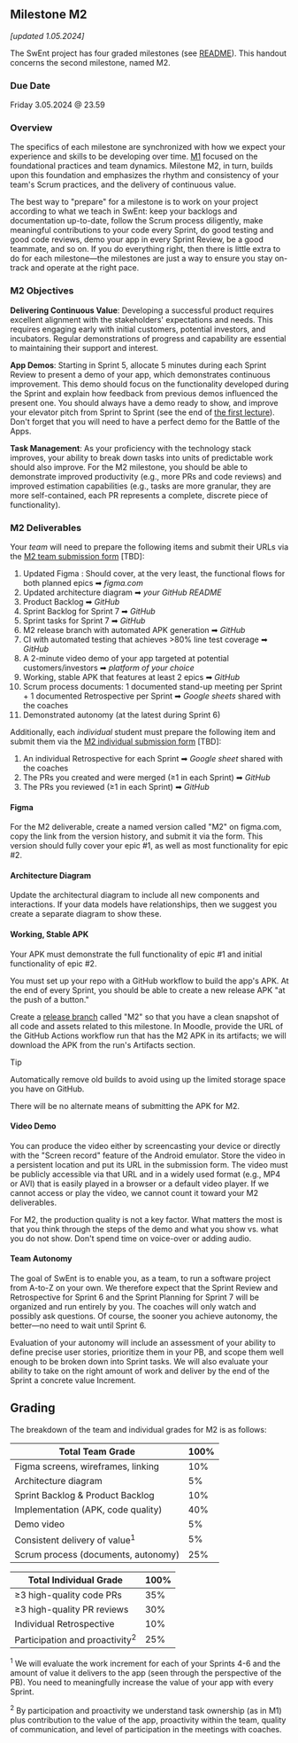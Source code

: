 ## Milestone M2

_[updated 1.05.2024]_

The SwEnt project has four graded milestones (see [README](../README.md)). This handout concerns the second milestone, named M2.

### Due Date

Friday 3.05.2024 @ 23.59

### Overview

The specifics of each milestone are synchronized with how we expect your experience and skills to be developing over time. [M1](m1-delverables.md) focused on the foundational practices and team dynamics. Milestone M2, in turn, builds upon this foundation and emphasizes the rhythm and consistency of your team's Scrum practices, and the delivery of continuous value. 

The best way to "prepare" for a milestone is to work on your project according to what we teach in SwEnt: keep your backlogs and documentation up-to-date, follow the Scrum process diligently, make meaningful contributions to your code every Sprint, do good testing and good code reviews, demo your app in every Sprint Review, be a good teammate, and so on.  If you do everything right, then there is little extra to do for each milestone&mdash;the milestones are just a way to ensure you stay on-track and operate at the right pace.

### M2 Objectives

__Delivering Continuous Value__: 
Developing a successful product requires excellent alignment with the stakeholders' expectations and needs. This requires engaging early with initial customers, potential investors, and incubators. Regular demonstrations of progress and capability are essential to maintaining their support and interest. 

__App Demos__: Starting in Sprint 5, allocate 5 minutes during each Sprint Review to present a demo of your app, which  demonstrates continuous improvement. This demo should focus on the functionality developed during the Sprint and explain how feedback from previous demos influenced the present one. You should always have a demo ready to show, and improve your elevator pitch from Sprint to Sprint (see the end of [the first lecture](https://moodle.epfl.ch/pluginfile.php/3317323/mod_resource/content/2/Wk1.1%20-%20Introduction%20%2B%20Requirements.pdf)). Don't forget that you will need to have a perfect demo for the Battle of the Apps.

__Task Management__: As your proficiency with the technology stack improves, your ability to break down tasks into units of predictable work should also improve. For the M2 milestone, you should be able to demonstrate improved productivity (e.g., more PRs and code reviews) and improved estimation capabilities (e.g., tasks are more granular, they are more self-contained, each PR represents a complete, discrete piece of functionality).

### M2 Deliverables

Your _team_ will need to prepare the following items and submit their URLs via the [M2 team submission form]() [TBD]: 

1. Updated Figma : Should cover, at the very least, the functional flows for both planned epics ➡︎ _figma.com_
2. Updated architecture diagram ➡︎ _your GitHub README_
3. Product Backlog ➡︎ _GitHub_
4. Sprint Backlog for Sprint 7 ➡︎ _GitHub_
5. Sprint tasks for Sprint 7 ➡︎ _GitHub_
6. M2 release branch with automated APK generation ➡︎ _GitHub_
7. CI with automated testing that achieves >80% line test coverage ➡︎ _GitHub_
9. A 2-minute video demo of your app targeted at potential customers/investors ➡︎ _platform of your choice_
10. Working, stable APK that features at least 2 epics ➡︎ _GitHub_
11. Scrum process documents: 1 documented stand-up meeting per Sprint + 1 documented Retrospective per Sprint ➡︎ _Google sheets_ shared with the coaches
12. Demonstrated autonomy (at the latest during Sprint 6)

Additionally, each _individual_ student must prepare the following item and submit them via the [M2 individual submission form]() [TBD]:

1. An individual Retrospective for each Sprint ➡︎ _Google sheet_ shared with the coaches
2. The PRs you created and were merged (≥1 in each Sprint) ➡︎ _GitHub_
4. The PRs you reviewed (≥1 in each Sprint) ➡︎ _GitHub_

#### Figma

For the M2 deliverable, create a named version called "M2" on figma.com, copy the link from the version history, and submit it via the form. This version should fully cover your epic #1, as well as most functionality for epic #2.

#### Architecture Diagram

Update the architectural diagram to include all new components and interactions. If your data models have relationships, then we suggest you create a separate diagram to show these.

#### Working, Stable APK

Your APK must demonstrate the full functionality of epic #1 and initial functionality of epic #2.

You must set up your repo with a GitHub workflow to build the app's APK. At the end of every Sprint, you should be able to create a new release APK "at the push of a button."

Create a [release branch](https://docs.github.com/en/repositories/releasing-projects-on-github/managing-releases-in-a-repository) called "M2" so that you have a clean snapshot of all code and assets related to this milestone. In Moodle, provide the URL of the GitHub Actions workflow run that has the M2 APK in its artifacts; we will download the APK from the run's Artifacts section. 

> [!TIP]
> Automatically remove old builds to avoid using up the limited storage space you have on GitHub.

There will be no alternate means of submitting the APK for M2.

#### Video Demo

You can produce the video either by screencasting your device or directly with the "Screen record" feature of the Android emulator. Store the video in a persistent location and put its URL in the submission form. The video must be publicly accessible via that URL and in a widely used format (e.g., MP4 or AVI) that is easily played in a browser or a default video player. If we cannot access or play the video, we cannot count it toward your M2 deliverables.

For M2, the production quality is not a key factor. What matters the most is that you think through the steps of the demo and what you show vs. what you do not show. Don't spend time on voice-over or adding audio.

#### Team Autonomy

The goal of SwEnt is to enable you, as a team, to run a software project from A-to-Z on your own. We therefore expect that the Sprint Review and Retrospective for Sprint 6 and the Sprint Planning for Sprint 7 will be organized and run entirely by you. The coaches will only watch and possibly ask questions. Of course, the sooner you achieve autonomy, the better&mdash;no need to wait until Sprint 6.

Evaluation of your autonomy will include an assessment of your ability to define precise user stories, prioritize them in your PB, and scope them well enough to be broken down into Sprint tasks. We will also evaluate your ability to take on the right amount of work and deliver by the end of the Sprint a concrete value Increment.

## Grading

The breakdown of the team and individual grades for M2 is as follows:

| **Total Team Grade**                      | **100%** |
|-------------------------------------------|----------|
| Figma screens, wireframes, linking        |   10%    |
| Architecture diagram                      |   5%     |
| Sprint Backlog & Product Backlog          |   10%    |
| Implementation (APK, code quality)        |   40%    |
| Demo video                                |    5%    |
| Consistent delivery of value<sup>1</sup>  |    5%    |
| Scrum process (documents, autonomy)       |   25%    |

| **Total Individual Grade**                | **100%** |
|-------------------------------------------|----------|
| ≥3 high-quality code PRs                  |   35%    |
| ≥3 high-quality PR reviews                |   30%    |
| Individual Retrospective                  |   10%    |
| Participation and proactivity<sup>2</sup> |   25%    |

<sup>1</sup>
We will evaluate the work increment for each of your Sprints 4-6 and the amount of value it delivers to the app (seen through the perspective of the PB). You need to meaningfully increase the value of your app with every Sprint.

<sup>2</sup>
By participation and proactivity we understand task ownership (as in M1) plus contribution to the value of the app, proactivity within the team, quality of communication, and level of participation in the meetings with coaches. 
